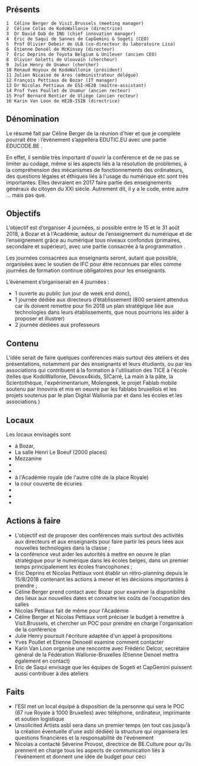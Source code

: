 
 
	
Présents
--------

	1  Céline Berger de Visit.Brussels (meeting manager)
	2  Céline Colas de KodoWallonie (directrice)
	3  Dr David Dab de ING (chief innovation manager)
	4  Éric de Saqui de Sannes de CapGemini & Sogeti (CEO)
	5  Prof Olivier Debeir de ULB (co-directeur du laboratoire Lisa)
	6  Étienne Denoël de McKinsey (directeur)
	7  Éric Deprins de Toyota Belgium & Unilever (ancien CEO)
	8  Olivier Goletti de Ulouvain (chercheur)
	9  Julie Henry de Unamur (chercher)
	10 Renaud Hoyoux de KodoWallonie (président)
	11 Julien Nicaise de Ares (administrateur délégué)
	12 François Pettiaux de Bozar (IT manager)
	13 Dr Nicolas Pettiaux de ESI-HE2B (maître-assistant)
	14 Prof Yves Poullet de Unamur (ancien recteur)
	15 Prof Bernard Rentier de Uliège (ancien recteur)
	16 Karin Van Loon de HE2B-ISIB (directrice) 

Dénomination
------------

Le résumé fait par Céline Berger de la réunion d'hier et que je complète pourrait être : l’évènement s’appellera EDUTIC.EU avec une partie EDUCODE.BE . 

En effet, il semble très important d'ouvrir la conférence et de ne pas se limiter au codage, même si les 
aspects liés à la résolution de problèmes, à la compréhension des mécanismes de fonctionnements des ordinateurs, 
des questions légales et éthiques liés à l'usage du numérique etc sont très importantes. Elles devraient
en 2017 faire partie des enseignements généraux du citoyen du XXI siècle. Autrement dit, il y a le code, entre autre … mais pas que. 

Objectifs
---------

L’objectif est d’organiser 4 journées, si possible entre le 15 et le 31 août 2018, à Bozar et à l'Académie, autour de l’enseignement du numérique et de l’enseignement grâce au numérique tous niveaux confondus (primaires, secondaire et supérieur), avec une partie consacrée à la programmation .

Les journées consacrées aux enseignants seront, autant que possible, organisées avec le soutien de IFC pour être 
reconnues par elles comme journées de formation continue obligatoires pour les enseignants.

L’évènement s’organiserait en 4 journées :

  *  1 ouverte au public (un jour de week end donc),
  *  1 journée dédiée aux directeurs d’établissement (800 seraient attendus car ils doivent remettre pour fin 2018 un plan stratégique liée aux technologies dans leurs établissements, que nous pourrions les aider à proposer et illustrer)
  *  2 journée dédiées aux professeurs

Contenu
-------

L'idée serait de faire quelques conférences mais surtout des ateliers et des présentations, notamment par des enseignants et leurs étudiants, ou par les associations qui contribuent à la formation à l'utilisation des TICE à l'école (telles que KodoWallonie, Devoxx4kids, SICarré, La main à la pâte, la Scientothèque, l'expérimentarium, Molengeek, le projet Fablab mobile soutenu par Innoviris et mis en oeuvre par les fablabs bruxellois et les projets soutenus par le plan Digital Wallonia par et dans les écoles et les associations )

Locaux
------

Les locaux envisagés sont 

* à Bozar,
 * La salle Henri Le Boeuf (2000 places)
 * Mezzanine
 * 
 *
* à l'Académie royale (de l'autre côté de la place Royale)
 * la cour couverte de écuries
 * 
 * 
 *

Actions à faire
---------------

* L'objectif est de proposer des conférences mais surtout des activités aux directeurs et aux enseignants pour faire partir les peurs liées aux nouvelles technologies dans la classe ;
* la conférence veut aider les autorités à mettre en oeuvre le plan stratégique pour le numérique dans
les écoles belges, dans un premier temps principalement les écoles francophones ;
* Eric Deprins et Nicolas Pettiaux vont établir un rétro-planning depuis le 15/8/2018 contenant les actions à mener
et les décisions importantes à prendre ;
* Céline Berger prend contact avec Bozar pour examiner la disponibilité des lieux aux nouvelles dates et connaitre les coûts de l'occupation des salles
* Nicolas Pettiaux fait de même pour l'Académie
* Céline Berger et Nicolas Pettiaux vont préciser le budget à remettre à Visit.Brussels, et chercher un POC
pour prendre en charge l'organisation de la conférence 
* Julie Henry poursuit l'écriture adaptée d'un appel à propositions
* Yves Poullet et Etienne Denoeël examine comment contacter 
* Karin Van Loon organise une rencontre avec Frédéric Delcor, secrétaire général de la Fédération Wallonie-Bruxelles
(Etienne Denoel mettra également en contact)
* Eric de Saqui envisage que les équipes de Sogeti et CapGemini puissent aussi contribuer à des ateliers

Faits
-----

* l'ESI met un local équipé à disposition de la personne qui sera le POC (67 rue Royale à 1000 Bruxelles) avec téléphone, ordinateur, imprimante et soutien logistique
* Unsolicited Artists asbl sera dans un premier temps (en tout cas jusqu'à la création éventuelle d'une 
asbl dédiée) la structure qui organisera les questions financières et la responsabilité de l'événement
* Nicolas a contacté Séverine Provost, directrice de BE.Culture pour qu'ils prennent en charge tous les 
aspects de communication liés à l'événement et donnent une idée de budget pour ceci

